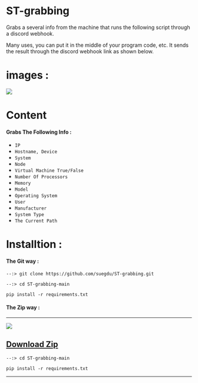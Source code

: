 # ST-grabbing

Grabs a several info from the machine that runs the following script through a discord webhook.

Many uses, you can put it in the middle of your program code, etc. It sends the result through the discord webhook link as shown below.


# images :
![](https://cdn.discordapp.com/attachments/790231513849266177/956947916164067338/2022-03-25_18_57_47_LI.jpg)





# Content

<h4>Grabs The Following Info :</h4>

- `IP`
- `Hostname, Device`
- `System`
- `Node`
- `Virtual Machine True/False`
- `Number Of Processors`
- `Memory`
- `Model`
- `Operating System`
- `User`
- `Manufacturer`
- `System Type`
- `The Current Path`

# Installtion :
<h4>The Git way :</h4>

```--:> git clone https://github.com/suegdu/ST-grabbing.git```

```--:> cd ST-grabbing-main```

```pip install -r requirements.txt```


<h4>The Zip way :</h4>

---

![](https://cdn.discordapp.com/attachments/790231513849266177/956956664869826571/2022-03-25_19_43_48.png)

<a href="https://github.com/suegdu/ST-grabbing/archive/refs/heads/main.zip">Download Zip</a>
---

```--:> cd ST-grabbing-main```

```pip install -r requirements.txt```

---

